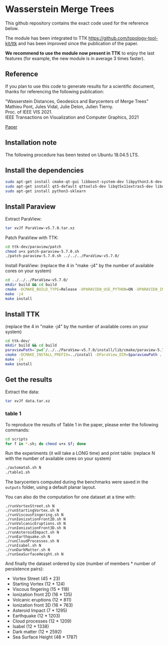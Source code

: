 # Wasserstein Merge Trees

This github repository contains the exact code used for the reference below.

The module has been integrated to TTK https://github.com/topology-tool-kit/ttk and has been improved since the publication of the paper.

**We recommend to use the module now present in TTK** to enjoy the last features (for example, the new module is in average 3 times faster).

## Reference

If you plan to use this code to generate results for a scientific document, thanks for referencing the following publication:

"Wasserstein Distances, Geodesics and Barycenters of Merge Trees"  
Mathieu Pont, Jules Vidal, Julie Delon, Julien Tierny.  
Proc. of IEEE VIS 2021.  
IEEE Transactions on Visualization and Computer Graphics, 2021  

[Paper](https://arxiv.org/pdf/2107.07789.pdf)

## Installation note

The following procedure has been tested on Ubuntu 18.04.5 LTS.

## Install the dependencies

```bash
sudo apt-get install cmake-qt-gui libboost-system-dev libpython3.6-dev libxt-dev
sudo apt-get install qt5-default qttools5-dev libqt5x11extras5-dev libqt5svg5-dev qtxmlpatterns5-dev-tools 
sudo apt-get install python3-sklearn 
```

## Install Paraview

Extract ParaView:

```bash
tar xvJf ParaView-v5.7.0.tar.xz
```

Patch ParaView with TTK:

```bash
cd ttk-dev/paraview/patch
chmod u+x patch-paraview-5.7.0.sh
./patch-paraview-5.7.0.sh ../../../ParaView-v5.7.0/
```

Install ParaView:
(replace the 4 in "make -j4" by the number of available cores on your system)

```bash
cd ../../../ParaView-v5.7.0/
mkdir build && cd build
cmake -DCMAKE_BUILD_TYPE=Release -DPARAVIEW_USE_PYTHON=ON -DPARAVIEW_INSTALL_DEVELOPMENT_FILES=ON -DPARAVIEW_PYTHON_VERSION=3 -DCMAKE_INSTALL_PREFIX=../install ..
make -j4
make install
```

## Install TTK

(replace the 4 in "make -j4" by the number of available cores on your system)

```bash
cd ttk-dev/
mkdir build && cd build
paraviewPath=`pwd`/../../ParaView-v5.7.0/install/lib/cmake/paraview-5.7
cmake -DCMAKE_INSTALL_PREFIX=../install -DParaView_DIR=$paraviewPath ..
make -j4
make install
```

## Get the results

Extract the data:

```bash
tar xvJf data.tar.xz
```

### table 1

To reproduce the results of Table 1 in the paper, please enter the following commands:

```bash
cd scripts
for f in *.sh; do chmod u+x $f; done
```

Run the experiments (it will take a LONG time) and print table:
(replace N with the number of available cores on your system)

```bash
./automata5.sh N
./table1.sh
```

The barycenters computed during the benchmarks were saved in the `outputs` folder, using a default planar layout.

You can also do the computation for one dataset at a time with:

```
./runVortexStreet.sh N
./runStartingVortex.sh N
./runViscousFingering.sh N
./runIonizationFront2D.sh N
./runVolcanicEruptions.sh N
./runIonizationFront3D.sh N
./runAsteroidImpact.sh N
./runEarthquake.sh N
./runCloudProcesses.sh N
./runIsabel.sh N
./runDarkMatter.sh N
./runSeaSurfaceHeight.sh N
```

And finally the dataset ordered by size (number of members * number of persistence pairs):
- Vortex Street (45 * 23)
- Starting Vortex (12 * 124)
- Viscous fingering (15 * 118)
- Ionization front 2D (16 * 135)
- Volcanic eruptions (12 * 811)
- Ionization front 3D (16 * 763)
- Asteroid Impact (7 * 1295)
- Earthquake (12 * 1203)
- Cloud processes (12 * 1209)
- Isabel (12 * 1338)
- Dark matter (12 * 2592)
- Sea Surface Height (48 * 1787)
